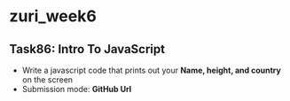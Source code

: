 # zuri_week6

## Task86:  Intro To JavaScript

- Write a javascript code that prints out your **Name, height, and country** on the screen  
- Submission mode:  **GitHub Url**

